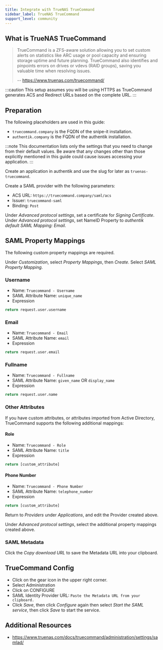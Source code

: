 ```yaml
---
title: Integrate with TrueNAS TrueCommand
sidebar_label: TrueNAS TrueCommand
support_level: community
---
```


## What is TrueNAS TrueCommand

> TrueCommand is a ZFS-aware solution allowing you to set custom alerts on statistics like ARC usage or pool capacity and ensuring storage uptime and future planning. TrueCommand also identifies and pinpoints errors on drives or vdevs (RAID groups), saving you valuable time when resolving issues.
>
> -- https://www.truenas.com/truecommand/

:::caution
This setup assumes you will be using HTTPS as TrueCommand generates ACS and Redirect URLs based on the complete URL.
:::

## Preparation

The following placeholders are used in this guide:

- `truecommand.company` is the FQDN of the snipe-it installation.
- `authentik.company` is the FQDN of the authentik installation.

:::note
This documentation lists only the settings that you need to change from their default values. Be aware that any changes other than those explicitly mentioned in this guide could cause issues accessing your application.
:::

Create an application in authentik and use the slug for later as `truenas-truecommand`.

Create a SAML provider with the following parameters:

- ACS URL: `https://truecommand.company/saml/acs`
- Issuer: `truecommand-saml`
- Binding: `Post`

Under _Advanced protocol settings_, set a certificate for _Signing Certificate_.
Under _Advanced protocol settings_, set NameID Property to _authentik default SAML Mapping: Email_.

## SAML Property Mappings

The following custom property mappings are required.

Under _Customization_, select _Property Mappings_, then _Create_. Select _SAML Property Mapping_.

### Username

- Name: `Truecommand - Username`
- SAML Attribute Name: `unique_name`
- Expression

```python
return request.user.username
```

### Email

- Name: `Truecommand - Email`
- SAML Attribute Name: `email`
- Expression

```python
return request.user.email
```

### Fullname

- Name: `Truecommand - Fullname`
- SAML Attribute Name: `given_name` OR `display_name`
- Expression

```python
return request.user.name
```

### Other Attributes

If you have custom attributes, or attributes imported from Active Directory, TrueCommand supports the following additional mappings:

#### Role

- Name: `Truecommand - Role`
- SAML Attribute Name: `title`
- Expression

```python
return [custom_attribute]
```

#### Phone Number

- Name: `Truecommand - Phone Number`
- SAML Attribute Name: `telephone_number`
- Expression

```python
return [custom_attribute]
```

Return to _Providers_ under _Applications_, and edit the Provider created above.

Under _Advanced protocol settings_, select the additional property mappings created above.

### SAML Metadata

Click the _Copy download URL_ to save the Metadata URL into your clipboard.

## TrueCommand Config

- Click on the gear icon in the upper right corner.
- Select Administration
- Click on CONFIGURE
- SAML Identity Provider URL: `Paste the Metadata URL from your clipboard.`
- Click _Save_, then click _Configure_ again then select _Start the SAML service_, then click _Save_ to start the service.

## Additional Resources

- https://www.truenas.com/docs/truecommand/administration/settings/samlad/
